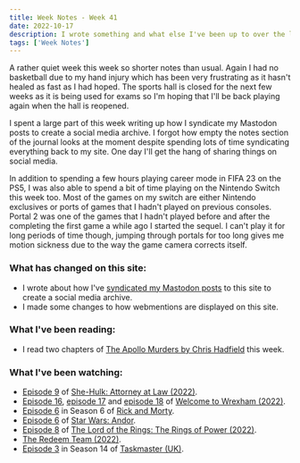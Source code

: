 ```yaml
---
title: Week Notes - Week 41
date: 2022-10-17
description: I wrote something and what else I've been up to over the last seven days.
tags: ['Week Notes']
---
```


A rather quiet week this week so shorter notes than usual. Again I had no basketball due to my hand injury which has been very frustrating as it hasn't healed as fast as I had hoped. The sports hall is closed for the next few weeks as it is being used for exams so I'm hoping that I'll be back playing again when the hall is reopened.

I spent a large part of this week writing up how I syndicate my Mastodon posts to create a social media archive. I forgot how empty the notes section of the journal looks at the moment despite spending lots of time syndicating everything back to my site. One day I'll get the hang of sharing things on social media.

In addition to spending a few hours playing career mode in FIFA 23 on the PS5, I was also able to spend a bit of time playing on the Nintendo Switch this week too. Most of the games on my switch are either Nintendo exclusives or ports of games that I hadn't played on previous consoles. Portal 2 was one of the games that I hadn't played before and after the completing the first game a while ago I started the sequel. I can't play it for long periods of time though, jumping through portals for too long gives me motion sickness due to the way the game camera corrects itself.

### What has changed on this site:

- I wrote about how I've [syndicated my Mastodon posts](/journal/2022/mastodon-pesos/) to this site to create a social media archive.
- I made some changes to how webmentions are displayed on this site.

### What I've been reading:

- I read two chapters of [The Apollo Murders by Chris Hadfield](/reading/9780735282353/) this week.

### What I've been watching:

- [Episode 9](https://www.themoviedb.org/tv/92783-she-hulk-attorney-at-law/season/1/episode/9) of [She-Hulk: Attorney at Law (2022)](https://www.themoviedb.org/tv/92783-she-hulk-attorney-at-law/).
- [Episode 16](https://www.themoviedb.org/tv/126929-welcome-to-wrexham/season/1/episode/16), [episode 17](https://www.themoviedb.org/tv/126929-welcome-to-wrexham/season/1/episode/17) and [episode 18](https://www.themoviedb.org/tv/126929-welcome-to-wrexham/season/1/episode/18) of [Welcome to Wrexham (2022)](https://www.themoviedb.org/tv/126929-welcome-to-wrexham/season/1).
- [Episode 6](https://www.themoviedb.org/tv/60625-rick-and-morty/season/6/episode/6) in Season 6 of [Rick and Morty](https://www.themoviedb.org/tv/60625-rick-and-morty).
- [Episode 6](https://www.themoviedb.org/tv/83867-star-wars-andor/season/1/episode/6) of [Star Wars: Andor](https://www.themoviedb.org/tv/83867-star-wars-andor/season/1).
- [Episode 8](https://www.themoviedb.org/tv/84773-the-lord-of-the-rings-the-rings-of-power/season/1/episode/8) of [The Lord of the Rings: The Rings of Power (2022)](https://www.themoviedb.org/tv/84773-the-lord-of-the-rings-the-rings-of-power/season/1).
- [The Redeem Team (2022)](https://www.themoviedb.org/movie/1018648-the-redeem-team).
- [Episode 3](https://www.themoviedb.org/tv/63404-taskmaster/season/14/episode/3) in Season 14 of [Taskmaster (UK)](https://www.themoviedb.org/tv/63404-taskmaster).
